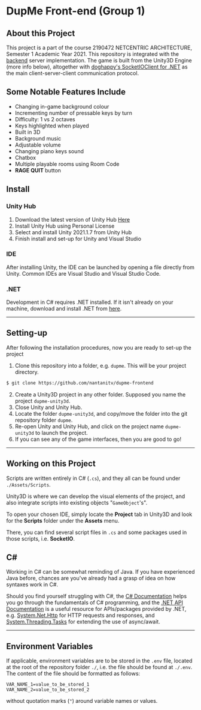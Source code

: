 # DupMe Front-end (Group 1)

## About this Project

This project is a part of the course 2190472 NETCENTRIC ARCHITECTURE, Semester 1 Academic Year 2021. This repository is integrated with the [backend](https://github.com/ktnsdev/dupme-backend) server implementation. The game is built from the Unity3D Engine (more info below), altogether with [doghappy's SocketIOClient for .NET](https://github.com/doghappy/socket.io-client-csharp) as the main client-server-client communication protocol.

## Some Notable Features Include

* Changing in-game background colour
* Incrementing number of pressable keys by turn
* Difficulty: 1 vs 2 octaves
* Keys highlighted when played
* Built in 3D
* Background music
* Adjustable volume
* Changing piano keys sound
* Chatbox
* Multiple playable rooms using Room Code
* **RAGE QUIT** button

## Install

### Unity Hub

1. Download the latest version of Unity Hub [Here](https://unity.com/download)
2. Install Unity Hub using Personal License
3. Select and install Unity 2021.1.7 from Unity Hub
4. Finish install and set-up for Unity and Visual Studio

### IDE

After installing Unity, the IDE can be launched by opening a file directly from Unity. Common IDEs are Visual Studio and Visual Studio Code.

### .NET

Development in C# requires .NET installed. If it isn't already on your machine, download and install .NET from [here](https://docs.microsoft.com/en-us/dotnet/core/install/).

---

## Setting-up

After following the installation procedures, now you are ready to set-up the project


1. Clone this repository into a folder, e.g. `dupme`. This will be your project directory.
```bash
$ git clone https://github.com/nantanitv/dupme-frontend
```
2. Create a Unity3D project in any other folder. Supposed you name the project `dupme-unity3d`.
3. Close Unity and Unity Hub.
4. Locate the folder `dupme-unity3d`, and copy/move the folder into the git repository folder `dupme`.
5. Re-open Unity and Unity Hub, and click on the project name `dupme-unity3d` to launch the project.
6. If you can see any of the game interfaces, then you are good to go!

---

## Working on this Project

Scripts are written entirely in C# (`.cs`), and they all can be found under `./Assets/Scripts`.

Unity3D is where we can develop the visual elements of the project, and also integrate scripts into existing objects "`GameObject`'s".

To open your chosen IDE, simply locate the **Project** tab in Unity3D and look for the **Scripts** folder under the **Assets** menu.

There, you can find several script files in `.cs` and some packages used in those scripts, i.e. **SocketIO**.

## C#

Working in C# can be somewhat reminding of Java. If you have experienced Java before, chances are you've already had a grasp of idea on how syntaxes work in C#.

Should you find yourself struggling with C#, the [C# Documentation](https://docs.microsoft.com/en-us/dotnet/csharp/) helps you go through the fundamentals of C# programming, and the [.NET API Documentation](https://docs.microsoft.com/en-us/dotnet/api/?view=dotnet-plat-ext-5.0) is a useful resource for APIs/packages provided by .NET, e.g. [System.Net.Http](https://docs.microsoft.com/en-us/dotnet/api/system.net.http?view=dotnet-plat-ext-5.0) for HTTP requests and responses, and [System.Threading.Tasks](https://docs.microsoft.com/en-us/dotnet/api/system.threading.tasks?view=dotnet-plat-ext-5.0) for extending the use of async/await.

---

## Environment Variables

If applicable, environment variables are to be stored in the `.env` file, located at the root of the repository folder `./`, i.e. the file should be found at `./.env`. The content of the file should be formatted as follows:

```
VAR_NAME_1=value_to_be_stored_1
VAR_NAME_2=value_to_be_stored_2
```

without quotation marks (`"`) around variable names or values.
